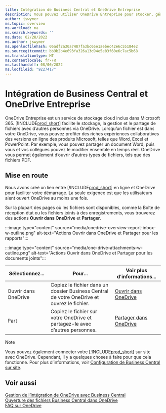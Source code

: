 ```yaml
---
title: Intégration de Business Central et OneDrive Entreprise
description: Vous pouvez utiliser OneDrive Entreprise pour stocker, gérer et partager des fichiers, tels que des rapports ou des pièces jointes. Cela fonctionne aussi si vous tapez One Drive.
author: jswymer
ms.topic: overview
ms.workload: na
ms.search.keywords: ''
ms.date: 02/28/2022
ms.author: jswymer
ms.openlocfilehash: 06adf2a30a7487fa3bc66e1aebec42e6c55184e2
ms.sourcegitcommit: bb9b2b4e693fa326a13d94e5e83f60e6c7ac5b68
ms.translationtype: HT
ms.contentlocale: fr-FR
ms.lasthandoff: 08/06/2022
ms.locfileid: "9227417"
---
```

# <a name="business-central-and-onedrive-for-business-integration"></a>Intégration de Business Central et OneDrive Entreprise

OneDrive Entreprise est un service de stockage cloud inclus dans Microsoft 365. [!INCLUDE[prod_short](includes/prod_short.md)] facilite le stockage, la gestion et le partage de fichiers avec d’autres personnes via OneDrive. Lorsqu’un fichier est dans votre OneDrive, vous pouvez profiter des riches expériences collaboratives des versions en ligne des produits Microsoft, telles que Word, Excel et PowerPoint. Par exemple, vous pouvez partager un document Word, puis vous et vos collègues pouvez le modifier ensemble en temps réel. OneDrive vous permet également d’ouvrir d’autres types de fichiers, tels que des fichiers PDF. 

## <a name="get-started"></a>Mise en route

Nous avons créé un lien entre [!INCLUDE[prod_short](includes/prod_short.md)] en ligne et OneDrive pour faciliter votre démarrage. La seule exigence est que les utilisateurs aient ouvert OneDrive au moins une fois. 

Sur la plupart des pages où les fichiers sont disponibles, comme la Boîte de réception état ou les fichiers joints à des enregistrements, vous trouverez des actions **Ouvrir dans OneDrive** et **Partager**.

:::image type="content" source="media/onedrive-overview-report-inbox-w-outline.png" alt-text="Actions Ouvrir dans OneDrive et Partager pour les rapports":::


:::image type="content" source="media/one-drive-attachments-w-outline.png" alt-text="Actions Ouvrir dans OneDrive et Partager pour les documents joints":::

|Sélectionnez...|Pour...|Voir plus d’informations...|
|---------|-----|----------------|
|Ouvrir dans OneDrive|Copiez le fichier dans un dossier Business Central de votre OneDrive et ouvrez le fichier.|[Ouvrir dans OneDrive](across-share-onedrive.md#open-in-onedrive) |
|Part|Copiez le fichier sur votre OneDrive et partagez-le avec d’autres personnes.|[Partager dans OneDrive](across-share-onedrive.md#share) |

<!--
When you use the **Open in OneDrive** action for the first time, [!INCLUDE[prod_short](includes/prod_short.md)] does the following in your OneDrive:

1. Creates a folder named [!INCLUDE[prod_short](includes/prod_short.md)]. 
2. In the [!INCLUDE[prod_short](includes/prod_short.md)] folder, it creates another folder with the same name as the company you're working in. If you work in more than one company, it will create a folder for the company you're working in when you use the **Open in OneDrive** action. 
3. Puts a copy of the file you selected in the folder, and then opens the file. The next time you use the action, it only copies and opens the file. 

The folder and its content are private until you decide to share them with others. For example, you might decide to share content with one or more of your coworkers, or even people outside of your organization. For more information, see [Share OneDrive files and folders](https://support.microsoft.com/office/share-onedrive-files-and-folders-9fcc2f7d-de0c-4cec-93b0-a82024800c07) in the content for OneDrive.
-->

> [!NOTE]
> Vous pouvez également connecter votre [!INCLUDE[prod_short](includes/prod_short.md)] sur site avec OneDrive. Cependant, il y a quelques choses à faire pour que cela fonctionne. Pour plus d’informations, voir [Configuration de Business Central sur site](admin-onedrive-integration.md#configuring-business-central-on-premises).

## <a name="see-also"></a>Voir aussi

[Gestion de l’intégration de OneDrive avec Business Central](admin-onedrive-integration.md)  
[Ouverture des fichiers Business Central dans OneDrive](across-share-onedrive.md)  
[FAQ sur OneDrive](admin-onedrive-faq.md)